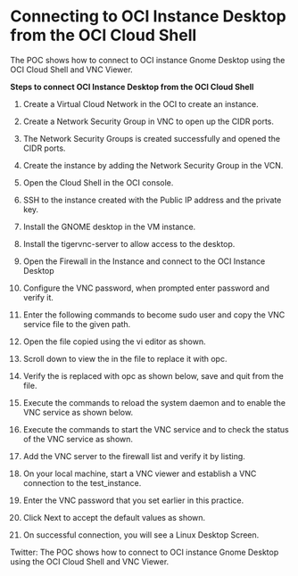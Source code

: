# Connecting to OCI Instance Desktop from the OCI Cloud Shell

The POC shows how to connect to OCI instance Gnome Desktop using the OCI Cloud Shell and VNC Viewer. 

**Steps to connect OCI Instance Desktop from the OCI Cloud Shell**

1.	Create a Virtual Cloud Network in the OCI to create an instance. 
 

2.	Create a Network Security Group in VNC to open up the CIDR ports.
 
3.	The Network Security Groups is created successfully and opened the CIDR ports.
  

4.	Create the instance by adding the Network Security Group in the VCN.
 
5.	Open the Cloud Shell in the OCI console.
 
6.	SSH to the instance created with the Public IP address and the private key.
 
7.	Install the GNOME desktop in the VM instance.
 
8.	Install the tigervnc-server to allow access to the desktop.
9.	Open the Firewall in the Instance and connect to the OCI Instance Desktop
 
10.	Configure the VNC password, when prompted enter password and verify it.
 
11.	Enter the following commands to become sudo user and copy the VNC service file to the given path.
 
12.	Open the file copied using the vi editor as shown.
 

13.	Scroll down to view the <USER> in the file to replace it with opc.
 
14.	Verify the <USER> is replaced with opc as shown below, save and quit from the file.
 
15.	Execute the commands to reload the system daemon and to enable the VNC service as shown below.
 
16.	Execute the commands to start the VNC service and to check the status of the VNC service as shown.
 
17.	Add the VNC server to the firewall list and verify it by listing.
 
18.	On your local machine, start a VNC viewer and establish a VNC connection to the test_instance.
 
19.	Enter the VNC password that you set earlier in this practice.
 
20.	Click Next to accept the default values as shown.
 
21.	On successful connection, you will see a Linux Desktop Screen.
 

Twitter:
The POC shows how to connect to OCI instance Gnome Desktop using the OCI Cloud Shell and VNC Viewer. 


